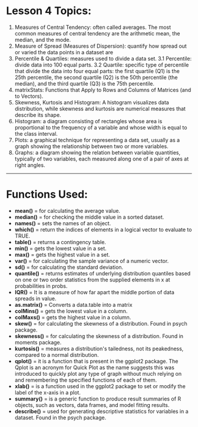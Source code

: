 # Lesson 4 Topics:

1. Measures of Central Tendency: often called averages. The most common measures of central tendency are the arithmetic mean, the median, and the mode.
2. Measure of Spread (Measures of Dispersion): quantify how spread out or varied the data points in a dataset are
3. Percentile & Quartiles: measures used to divide a data set.
  3.1 Percentile: divide data into 100 equal parts.
  3.2 Quartile: specific type of percentile that divide the data into four equal parts: the first quartile (Q1) is the 25th percentile, the second quartile (Q2) is the 50th percentile (the median), and the third quartile (Q3) is the 75th percentile.
4. matrixStats: Functions that Apply to Rows and Columns of Matrices (and to Vectors).
5. Skewness, Kurtosis and Histogram: A histogram visualizes data distribution, while skewness and kurtosis are numerical measures that describe its shape.
6. Histogram: a diagram consisting of rectangles whose area is proportional to the frequency of a variable and whose width is equal to the class interval.
7. Plots: a graphical technique for representing a data set, usually as a graph showing the relationship between two or more variables.
8. Graphs: a diagram showing the relation between variable quantities, typically of two variables, each measured along one of a pair of axes at right angles.

---

# Functions Used:

- **mean()** = for calculating the average value.
- **median()** = for checking the middle value in a sorted dataset.
- **names()** = sets the names of an object.
- **which()** = return the indices of elements in a logical vector to evaluate to TRUE.
- **table()** = returns a contingency table.
- **min()** = gets the lowest value in a set.
- **max()** = gets the highest value in a set.
- **var()** = for calculating the sample variance of a numeric vector.
- **sd()** = for calculating the standard deviation.
- **quantile()** = returns estimates of underlying distribution quantiles based on one or two order statistics from the supplied elements in x at probabilities in probs.
- **IQR()** = It is a measure of how far apart the middle portion of data spreads in value.
- **as.matrix()** = Converts a data.table into a matrix
- **colMins()** = gets the lowest value in a column.
- **colMaxs()** = gets the highest value in a column.
- **skew()** = for calculating the skewness of a distribution. Found in psych package.
- **skewness()** = for calculating the skewness of a distribution. Found in moments package.
- **kurtosis()** = measures a distribution's tailedness, not its peakedness, compared to a normal distribution.
- **qplot()** = it is a function that is present in the ggplot2 package. The Qplot is an acronym for Quick Plot as the name suggests this was introduced to quickly plot any type of graph without much relying on and remembering the specified functions of each of them.
- **xlab()** = is a function used in the ggplot2 package to set or modify the label of the x-axis in a plot.
- **summary()** = is a generic function to produce result summaries of R objects, such as vectors, data frames, and model fitting results.
- **describe()** = used for generating descriptive statistics for variables in a dataset. Found in the psych package.